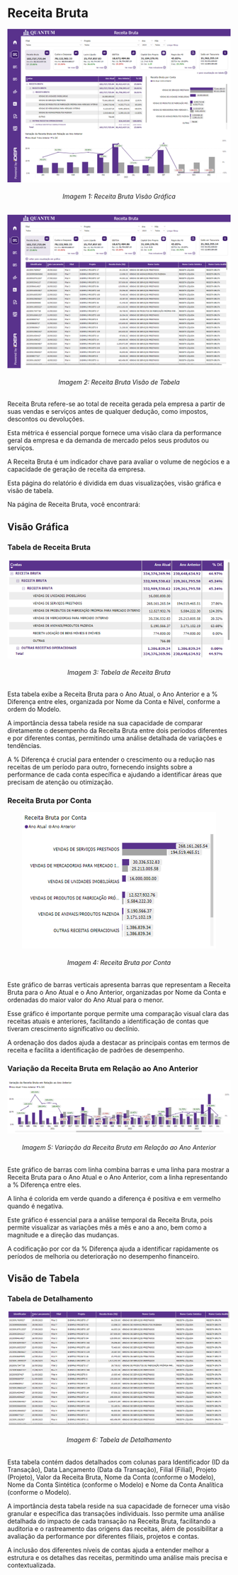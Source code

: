 # Receita Bruta

<p><div align="center">
  <img src="../../assets/contabilidade_rb_page1.png" alt="Receita Bruta Page 1">
  <h6>Imagem 1: Receita Bruta Visão Gráfica</h6>
  <img src="../../assets/contabilidade_rb_page2.png" alt="Receita Bruta Page 2">
  <h6>Imagem 2: Receita Bruta Visão de Tabela</h6>
</div></p>

Receita Bruta refere-se ao total de receita gerada pela empresa a partir de suas vendas e serviços antes de qualquer dedução, como impostos, descontos ou devoluções. 

Esta métrica é essencial porque fornece uma visão clara da performance geral da empresa e da demanda de mercado pelos seus produtos ou serviços. 

A Receita Bruta é um indicador chave para avaliar o volume de negócios e a capacidade de geração de receita da empresa.

Esta página do relatório é dividida em duas visualizações, visão gráfica e visão de tabela.

Na página de Receita Bruta, você encontrará:

## Visão Gráfica
### Tabela de Receita Bruta

<div align="center">
  <img src="../../assets/contabilidade_rb_tabela_contas.png" alt="Tabela de Receita Bruta">
  <h6>Imagem 3: Tabela de Receita Bruta</h6>
</div>

Esta tabela exibe a Receita Bruta para o Ano Atual, o Ano Anterior e a % Diferença entre eles, organizada por Nome da Conta e Nível, conforme a ordem do Modelo. 

A importância dessa tabela reside na sua capacidade de comparar diretamente o desempenho da Receita Bruta entre dois períodos diferentes e por diferentes contas, permitindo uma análise detalhada de variações e tendências. 

A % Diferença é crucial para entender o crescimento ou a redução nas receitas de um período para outro, fornecendo insights sobre a performance de cada conta específica e ajudando a identificar áreas que precisam de atenção ou otimização.

### Receita Bruta por Conta

<div align="center">
  <img src="../../assets/contabilidade_rb_receita_bruta_por_conta.png" alt="Receita Bruta por Conta">
  <h6>Imagem 4: Receita Bruta por Conta</h6>
</div>

Este gráfico de barras verticais apresenta barras que representam a Receita Bruta para o Ano Atual e o Ano Anterior, organizadas por Nome da Conta e ordenadas do maior valor do Ano Atual para o menor. 

Esse gráfico é importante porque permite uma comparação visual clara das receitas atuais e anteriores, facilitando a identificação de contas que tiveram crescimento significativo ou declínio. 

A ordenação dos dados ajuda a destacar as principais contas em termos de receita e facilita a identificação de padrões de desempenho.

### Variação da Receita Bruta em Relação ao Ano Anterior

<div align="center">
  <img src="../../assets/contabilidade_rb_variacao.png" alt="Variação da Receita Bruta em Relação ao Ano Anterior">
  <h6>Imagem 5: Variação da Receita Bruta em Relação ao Ano Anterior</h6>
</div>

Este gráfico de barras com linha combina barras e uma linha para mostrar a Receita Bruta para o Ano Atual e o Ano Anterior, com a linha representando a % Diferença entre eles. 

A linha é colorida em verde quando a diferença é positiva e em vermelho quando é negativa. 

Este gráfico é essencial para a análise temporal da Receita Bruta, pois permite visualizar as variações mês a mês e ano a ano, bem como a magnitude e a direção das mudanças. 

A codificação por cor da % Diferença ajuda a identificar rapidamente os períodos de melhoria ou deterioração no desempenho financeiro.

## Visão de Tabela
### Tabela de Detalhamento

<div align="center">
  <img src="../../assets/contabilidade_rb_tabela_detalhes.png" alt="Tabela de Detalhamento">
  <h6>Imagem 6: Tabela de Detalhamento</h6>
</div>

Esta tabela contém dados detalhados com colunas para Identificador (ID da Transação), Data Lançamento (Data da Transação), Filial (Filial), Projeto (Projeto), Valor da Receita Bruta, Nome da Conta (conforme o Modelo), Nome da Conta Sintética (conforme o Modelo) e Nome da Conta Analítica (conforme o Modelo). 

A importância desta tabela reside na sua capacidade de fornecer uma visão granular e específica das transações individuais. Isso permite uma análise detalhada do impacto de cada transação na Receita Bruta, facilitando a auditoria e o rastreamento das origens das receitas, além de possibilitar a avaliação da performance por diferentes filiais, projetos e contas. 

A inclusão dos diferentes níveis de contas ajuda a entender melhor a estrutura e os detalhes das receitas, permitindo uma análise mais precisa e contextualizada.

